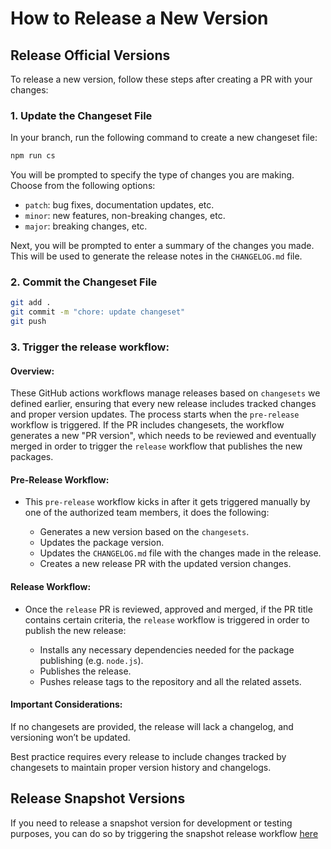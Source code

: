 # How to Release a New Version

## Release Official Versions

To release a new version, follow these steps after creating a PR with your changes:

### 1. Update the Changeset File

In your branch, run the following command to create a new changeset file:

```bash
npm run cs
```

You will be prompted to specify the type of changes you are making. Choose from the following options:

-   `patch`: bug fixes, documentation updates, etc.
-   `minor`: new features, non-breaking changes, etc.
-   `major`: breaking changes, etc.

Next, you will be prompted to enter a summary of the changes you made. This will be used to generate the release notes in the `CHANGELOG.md` file.

### 2. Commit the Changeset File

```bash
git add .
git commit -m "chore: update changeset"
git push
```

### 3. Trigger the release workflow:

#### Overview:

These GitHub actions workflows manage releases based on `changesets` we defined earlier, ensuring that every new release includes tracked changes and proper version updates. The process starts when the `pre-release` workflow is triggered. If the PR includes changesets, the workflow generates a new "PR version", which needs to be reviewed and eventually merged in order to trigger the `release` workflow that publishes the new packages.

#### Pre-Release Workflow:

- This `pre-release` workflow kicks in after it gets triggered manually by one of the authorized team members, it does the following:

  - Generates a new version based on the `changesets`.
  - Updates the package version.
  - Updates the `CHANGELOG.md` file with the changes made in the release.
  - Creates a new release PR with the updated version changes.

#### Release Workflow:

- Once the `release` PR is reviewed, approved and merged, if the PR title contains certain criteria, the `release` workflow is triggered in order to publish the new release:

  - Installs any necessary dependencies needed for the package publishing (e.g. `node.js`).
  - Publishes the release.
  - Pushes release tags to the repository and all the related assets.

#### Important Considerations:

If no changesets are provided, the release will lack a changelog, and versioning won’t be updated.

Best practice requires every release to include changes tracked by changesets to maintain proper version history and changelogs.

## Release Snapshot Versions

If you need to release a snapshot version for development or testing purposes, you can do so by triggering the snapshot release workflow [here](https://github.com/axelarnetwork/interchain-token-service/actions/workflows/release-snapshot.yaml)

